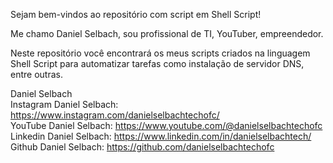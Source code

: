 Sejam bem-vindos ao repositório com script em Shell Script!

Me chamo Daniel Selbach, sou profissional de TI, YouTuber, empreendedor.

Neste repositório você encontrará os meus scripts criados na linguagem Shell Script para automatizar tarefas como instalação de servidor DNS, entre outras.

Daniel Selbach<br>
Instagram Daniel Selbach: https://www.instagram.com/danielselbachtechofc/<br>
YouTube Daniel Selbach: https://www.youtube.com/@danielselbachtechofc<br>
Linkedin Daniel Selbach: https://www.linkedin.com/in/danielselbachtech/<br>
Github Daniel Selbach: https://github.com/danielselbachtechofc<br>
